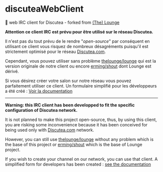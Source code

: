 # discuteaWebClient
💬 web IRC client for Discutea - forked from [(The) Lounge](https://github.com/thelounge/lounge)

**Attention ce client IRC est prévu pour être utilisé sur le réseau Discutea.**

Il n'est pas du tout prévu de le rendre "*open-source*" par conséquent en utilisant ce client vous risquez de nombreux désagréments puisqu'il est strictement optimisé pour le réseau [Discutea.com](https://discutea.com).

Cependant, vous pouvez utiliser sans problème  [thelounge/lounge](https://github.com/thelounge/lounge) qui est la version originale de notre client ou encore  [erming/shout](https://github.com/erming/shout) dont Lounge est dérivé.

Si vous désirez créer votre salon sur notre réseau vous pouvez parfaitement utiliser ce client. Un formulaire simplifié pour les développeurs a été créé : [Voir la documentation](https://github.com/Discutea/discuteachat)

---

**Warning: this IRC client has been developped to fit the specific configuration of Discutea network.**

It is not planned to make this project open-source, thus, by using this client, you are risking some inconvenience because it has been conceived for being used only with [Discutea.com](https://discutea.com) network.

However, you can still use [thelounge/lounge](https://github.com/thelounge/lounge) without any problem which is the base of this project or [erming/shout](https://github.com/erming/shout) which is the base of Lounge project.

If you wish to create your channel on our network, you can use that client. A simplified form for developers has been created : [see the documentation](https://github.com/Discutea/discuteachat)
